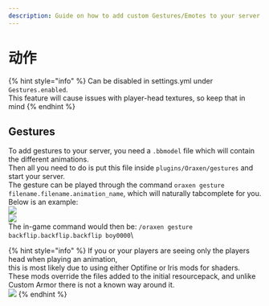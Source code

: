 ```yaml
---
description: Guide on how to add custom Gestures/Emotes to your server
---
```


# 动作

{% hint style="info" %}
Can be disabled in settings.yml under `Gestures.enabled`.\
This feature will cause issues with player-head textures, so keep that in mind
{% endhint %}

## Gestures

To add gestures to your server, you need a `.bbmodel` file which will contain the different animations.\
Then all you need to do is put this file inside `plugins/Oraxen/gestures` and start your server.\
The gesture can be played through the command `oraxen gesture filename.filename.animation_name`, which will naturally tabcomplete for you.\
Below is an example:\
![](https://media.discordapp.net/attachments/564158787108208640/1081645683758608556/image.png)\
![](https://media.discordapp.net/attachments/564158787108208640/1081645683993493594/image.png)\
The in-game command would then be: `/oraxen gesture backflip.backflip.backflip boy0000`\\

{% hint style="info" %}
If you or your players are seeing only the players head when playing an animation,\
this is most likely due to using either Optifine or Iris mods for shaders.\
These mods override the files added to the initial resourcepack, and unlike Custom Armor there is not a known way around it.\
![](https://cdn.discordapp.com/attachments/564158787108208640/1081647223793795152/image.png)
{% endhint %}
